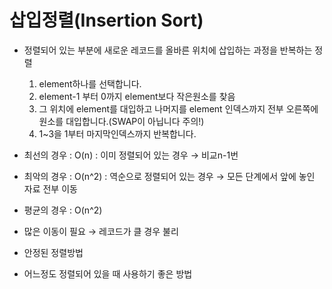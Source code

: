 # 삽입정렬(Insertion Sort)

- 정렬되어 있는 부분에 새로운 레코드를 올바른 위치에 삽입하는 과정을 반복하는 정렬
  1. element하나를 선택합니다.
  2. element-1 부터 0까지 element보다 작은원소를 찾음
  3. 그 위치에 element를 대입하고 나머지를 element 인덱스까지 전부 오른쪽에 원소를 대입합니다.(SWAP이 아닙니다 주의!)
  4. 1~3을 1부터 마지막인덱스까지 반복합니다.

- 최선의 경우 : O(n) : 이미 정렬되어 있는 경우 → 비교n-1번
- 최악의 경우 : O(n^2) : 역순으로 정렬되어 있는 경우 → 모든 단계에서 앞에 놓인 자료 전부 이동
- 평균의 경우 : O(n^2)
- 많은 이동이 필요 → 레코드가 클 경우 불리
- 안정된 정렬방법
- 어느정도 정렬되어 있을 때 사용하기 좋은 방법